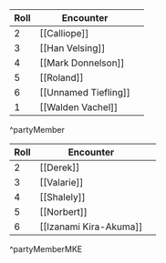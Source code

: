 | Roll | Encounter            |     |
| ---- | -------------------- | --- |
| 2    | [[Calliope]]         |     |
| 3    | [[Han Velsing]]      |     |
| 4    | [[Mark Donnelson]]   |     |
| 5    | [[Roland]]           |     |
| 6    | [[Unnamed Tiefling]] |     |
| 1    | [[Walden Vachel]]    |     |
^partyMember

| Roll | Encounter         |     |
| ---- | ----------------- | --- |
| 2    | [[Derek]]         |     |
| 3    | [[Valarie]]       |     |
| 4    | [[Shalely]]       |     |
| 5    | [[Norbert]]       |     |
| 6    | [[Izanami Kira-Akuma]]           |     |
^partyMemberMKE


